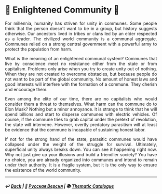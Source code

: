 # 🌾 Enlightened Community 🌾

<p align="justify">For millennia, humanity has striven for unity in communes. Some people think that the person doesn't want to be in a group, but history suggests otherwise. Our ancestors lived in tribes or clans led by an elder respected as a leader. The civilized world community is a communal aggregate. Communes relied on a strong central government with a powerful army to protect the population from harm.</p>

<p align="justify">What is the meaning of an enlightened communal system? Communes that live by conscience meet no resistance either from the state or from capitalism. Problems only arise when you try to create unity out of nothing. When they are not created to overcome obstacles, but because people do not want to be part of the global community. No amount of honest laws and good interests will interfere with the formation of a commune. They cherish and encourage them.</p>

<p align="justify">Even among the elite of our time, there are no capitalists who would consider them a threat to themselves. What harm can the commune do to Elon Musk? Nothing but a minor annoyance. It is strange to think that he will spend billions and start to disperse communes with electric vehicles. Of course, if the commune tries to grab capital under the pretext of revolution, the state will intervene. However, overtly predatory parasitism will at least be evidence that the commune is incapable of sustaining honest labor.</p>

<p align="justify">If not for the strong hand of the state, parasitic communes would have collapsed under the weight of the struggle for survival. Ultimately, superficial unity always breaks down. You can see it happening right now. Why not just give up your illusions and build a friendlier society? You have no choice, you are already organized into communes and intend to remain under their authority. It is a fragile system, but it is the only way to ensure the existence of the world community.</p>

***

##### ↩️ [Back](index.md) | 🌻 [Русская Версия](communalism-2.md) | 📚 [Thematic Catalogue](index_t.md)

